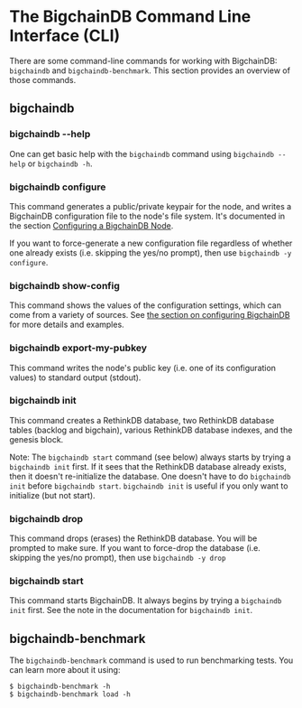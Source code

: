 # The BigchainDB Command Line Interface (CLI)

There are some command-line commands for working with BigchainDB: `bigchaindb` and `bigchaindb-benchmark`. This section provides an overview of those commands.

## bigchaindb

### bigchaindb --help

One can get basic help with the `bigchaindb` command using `bigchaindb --help` or `bigchaindb -h`.

### bigchaindb configure

This command generates a public/private keypair for the node, and writes a BigchainDB configuration file to the node's file system. It's documented in the section [Configuring a BigchainDB Node](configuration.html).

If you want to force-generate a new configuration file regardless of whether one already exists (i.e. skipping the yes/no prompt), then use `bigchaindb -y configure`.

### bigchaindb show-config

This command shows the values of the configuration settings, which can come from a variety of sources. See [the section on configuring BigchainDB](configuration.html) for more details and examples.

### bigchaindb export-my-pubkey

This command writes the node's public key (i.e. one of its configuration values) to standard output (stdout).

### bigchaindb init

This command creates a RethinkDB database, two RethinkDB database tables (backlog and bigchain), various RethinkDB database indexes, and the genesis block.

Note: The `bigchaindb start` command (see below) always starts by trying a `bigchaindb init` first. If it sees that the RethinkDB database already exists, then it doesn't re-initialize the database. One doesn't have to do `bigchaindb init` before `bigchaindb start`. `bigchaindb init` is useful if you only want to initialize (but not start).

### bigchaindb drop

This command drops (erases) the RethinkDB database. You will be prompted to make sure. If you want to force-drop the database (i.e. skipping the yes/no prompt), then use `bigchaindb -y drop`

### bigchaindb start

This command starts BigchainDB. It always begins by trying a `bigchaindb init` first. See the note in the documentation for `bigchaindb init`.


## bigchaindb-benchmark

The `bigchaindb-benchmark` command is used to run benchmarking tests. You can learn more about it using:
```text
$ bigchaindb-benchmark -h
$ bigchaindb-benchmark load -h
```
